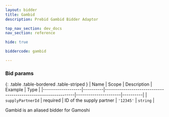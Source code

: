 ```yaml
---
layout: bidder
title: Gambid
description: Prebid Gambid Bidder Adaptor

top_nav_section: dev_docs
nav_section: reference

hide: true

biddercode: gambid

---
```


### Bid params

{: .table .table-bordered .table-striped }
| Name              | Scope    | Description                                                   | Example              | Type     |
|-------------------|----------|---------------------------------------------------------------|----------------------|----------|
| `supplyPartnerId` | required | ID of the supply partner | `'12345'`            | `string` |

Gambid is an aliased bidder for Gamoshi

